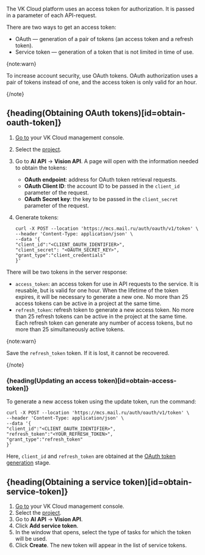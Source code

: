 The VK Cloud platform uses an access token for authorization. It is passed in a parameter of each API-request.

There are two ways to get an access token:

* OAuth — generation of a pair of tokens (an access token and a refresh token).
* Service token — generation of a token that is not limited in time of use.

{note:warn}

To increase account security, use OAuth tokens. OAuth authorization uses a pair of tokens instead of one, and the access token is only valid for an hour.

{/note}

## {heading(Obtaining OAuth tokens)[id=obtain-oauth-token]}

1. [Go to](https://msk.cloud.vk.com/app/) your VK Cloud management console.
2. Select the [project](/en/tools-for-using-services/account/concepts/projects).
3. Go to **AI API** → **Vision API**. A page will open with the information needed to obtain the tokens:
   - **OAuth endpoint**: address for OAuth token retrieval requests.
   - **OAuth Client ID**: the account ID to be passed in the `client_id` parameter of the request.
   - **OAuth Secret key**: the key to be passed in the `client_secret` parameter of the request.
4. Generate tokens:

   ```console
   curl -X POST --location 'https://mcs.mail.ru/auth/oauth/v1/token' \
   --header 'Content-Type: application/json' \
   --data '{
   "client_id":"<CLIENT_OAUTH_IDENTIFIER>",
   "client_secret": "<OAUTH_SECRET_KEY>",
   "grant_type":"client_credentials"
   }'
   ```

There will be two tokens in the server response:

- `access_token`: an access token for use in API requests to the service. It is reusable, but is valid for one hour. When the lifetime of the token expires, it will be necessary to generate a new one. No more than 25 access tokens can be active in a project at the same time.
- `refresh_token`: refresh token to generate a new access token. No more than 25 refresh tokens can be active in the project at the same time. Each refresh token can generate any number of access tokens, but no more than 25 simultaneously active tokens.

{note:warn}

Save the `refresh_token` token. If it is lost, it cannot be recovered.

{/note}

### {heading(Updating an access token)[id=obtain-access-token]}

To generate a new access token using the update token, run the command:

```console
curl -X POST --location 'https://mcs.mail.ru/auth/oauth/v1/token' \
--header 'Content-Type: application/json' \
--data '{
"client_id":"<CLIENT_OAUTH_IDENTIFIER>",
"refresh_token":"<YOUR_REFRESH_TOKEN>",
"grant_type":"refresh_token"
}'
```

Here, `client_id` and `refresh_token` are obtained at the [OAuth token generation](../auth-vision#obtain-oauth-token) stage.

## {heading(Obtaining a service token)[id=obtain-service-token]}

1. [Go to](https://msk.cloud.vk.com/app/) your VK Cloud management console.
2. Select the [project](/en/tools-for-using-services/account/concepts/projects).
3. Go to **AI API** → **Vision API**.
4. Click **Add service token**.
5. In the window that opens, select the type of tasks for which the token will be used.
6. Click **Create**. The new token will appear in the list of service tokens.
